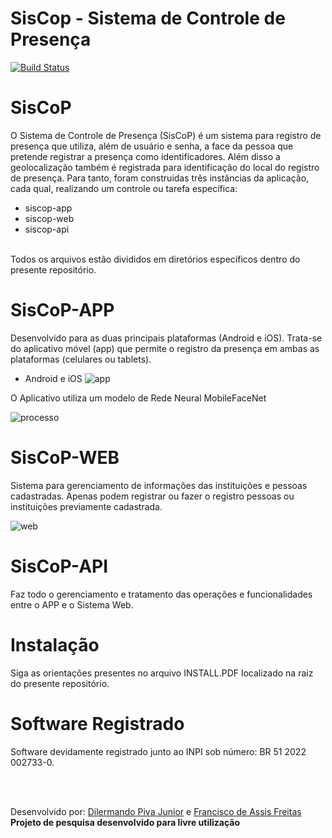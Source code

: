 # SisCop - Sistema de Controle de Presença


[![Build Status](https://www.siscop.com.br/imagens/logo.png)](https://www.siscop.com.br/)


# SisCoP 

  O Sistema de Controle de Presença (SisCoP) é um sistema para registro de presença que utiliza, além de usuário e senha, a face da pessoa que pretende registrar a presença como identificadores. Além disso a geolocalização também é registrada para identificação do local do registro de presença. Para tanto, foram construidas três instâncias da aplicação, cada qual, realizando um controle ou tarefa específica:
  - siscop-app
  - siscop-web
  - siscop-api
  <br>
  Todos os arquivos estão divididos em diretórios específicos dentro do presente repositório.

#  SisCoP-APP

  Desenvolvido para as duas principais plataformas (Android e iOS). Trata-se do aplicativo móvel (app) que permite o registro da presença em ambas as plataformas (celulares ou tablets).

  - Android e iOS
![app](https://www.siscop.com.br/imagens/app.png)
  
  O Aplicativo utiliza um modelo de Rede Neural MobileFaceNet

![processo](https://www.siscop.com.br/imagens/processo.png)

#  SisCoP-WEB

 Sistema para gerenciamento de informações das instituições e pessoas cadastradas. Apenas podem registrar ou fazer o registro pessoas ou instituições previamente cadastrada.

![web](https://www.siscop.com.br/imagens/web.png)

#  SisCoP-API

 Faz todo o gerenciamento e tratamento das operações e funcionalidades entre o APP e o Sistema Web. 

  
# Instalação

 Siga as orientações presentes no arquivo INSTALL.PDF localizado na raiz do presente repositório.


# Software Registrado 
Software devidamente registrado junto ao INPI sob número: BR 51 2022 002733-0.<br>

<br><br>

Desenvolvido por: [Dilermando Piva Junior](mailto:piva.jr@fatec.sp.gov.br) e [Francisco de Assis Freitas](mailto:freitas.assis@gmail.com)<br>
**Projeto de pesquisa desenvolvido para livre utilização**
